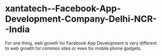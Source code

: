 xantatech--Facebook-App-Development-Company-Delhi-NCR--India
============================================================

For one thing, web growth for Facebook App Development is very different to web growth for common sites or even for mobile phone gadgets.